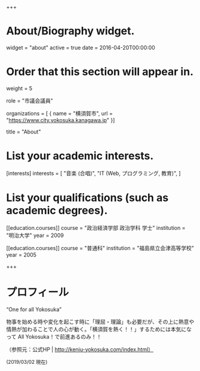 +++
# About/Biography widget.
widget = "about"
active = true
date = 2016-04-20T00:00:00

# Order that this section will appear in.
weight = 5

role = "市議会議員"

organizations = [ { name = "横須賀市", url = "https://www.city.yokosuka.kanagawa.jp" }]

title = "About"

# List your academic interests.
[interests]
  interests = [
    "音楽 (合唱)",
    "IT (Web, プログラミング, 教育)",
  ]

# List your qualifications (such as academic degrees).
[[education.courses]]
  course = "政治経済学部 政治学科 学士"
  institution = "明治大学"
  year = 2009

[[education.courses]]
  course = "普通科"
  institution = "福島県立会津高等学校"
  year = 2005

+++

# プロフィール

“One for all Yokosuka” 

物事を始める時や変化を起こす時に「理屈・理論」も必要だが、その上に熱意や情熱が加わることで人の心が動く。「横須賀を熱く！！」するためには本気になって All Yokosuka！で前進あるのみ！！

（参照元：公式HP | http://kenju-yokosuka.com/index.html）

<span style="font-size:small">(2019/03/02 現在)</span>